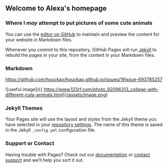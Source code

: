 ## Welcome to  Alexa's homepage 
### Where I _may_ attempt to put pictures of some **cute animals**
You can use the [editor on GitHub](https://github.com/houckao/houckao.github.io/edit/master/index.md) to maintain and preview the content for your website in Markdown files.

Whenever you commit to this repository, GitHub Pages will run [Jekyll](https://jekyllrb.com/) to rebuild the pages in your site, from the content in your Markdown files.

### Markdown


https://github.com/houckao/houckao.github.io/issues/1#issue-693785257

![useful image]({{ https://www.123rf.com/photo_92096313_collage-with-different-cute-animals.html}}/assets/image.png)



### Jekyll Themes

Your Pages site will use the layout and styles from the Jekyll theme you have selected in your [repository settings](https://github.com/houckao/houckao.github.io/settings). The name of this theme is saved in the Jekyll `_config.yml` configuration file.

### Support or Contact

Having trouble with Pages? Check out our [documentation](https://docs.github.com/categories/github-pages-basics/) or [contact support](https://github.com/contact) and we’ll help you sort it out.
